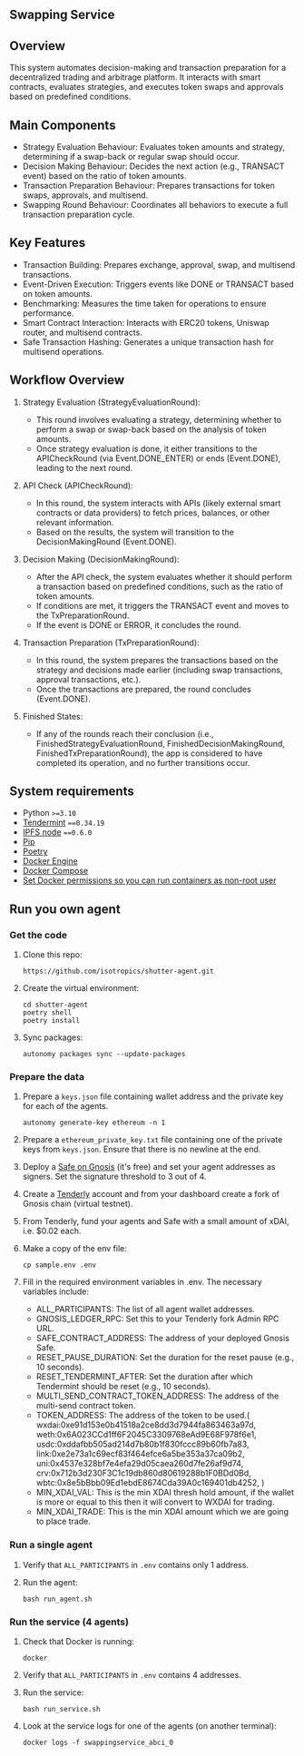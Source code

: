 ## Swapping Service
## Overview
  This system automates decision-making and transaction preparation for a decentralized trading and arbitrage platform. It interacts with smart contracts, evaluates strategies, and executes token swaps and approvals based on predefined conditions.

## Main Components
 - Strategy Evaluation Behaviour: Evaluates token amounts and strategy, determining if a swap-back or      regular swap should occur.
 - Decision Making Behaviour: Decides the next action (e.g., TRANSACT event) based on the ratio of token amounts.
 - Transaction Preparation Behaviour: Prepares transactions for token swaps, approvals, and multisend.
 - Swapping Round Behaviour: Coordinates all behaviors to execute a full transaction preparation cycle.
## Key Features
- Transaction Building: Prepares exchange, approval, swap, and multisend transactions.
- Event-Driven Execution: Triggers events like DONE or TRANSACT based on token amounts.
- Benchmarking: Measures the time taken for operations to ensure performance.
- Smart Contract Interaction: Interacts with ERC20 tokens, Uniswap router, and multisend contracts.
- Safe Transaction Hashing: Generates a unique transaction hash for multisend operations.

## Workflow Overview
1. Strategy Evaluation (StrategyEvaluationRound):

    - This round involves evaluating a strategy, determining whether to perform a swap or swap-back based on the analysis of token amounts.
    - Once strategy evaluation is done, it either transitions to the APICheckRound (via Event.DONE_ENTER) or ends (Event.DONE), leading to the next round.
2. API Check (APICheckRound):

    - In this round, the system interacts with APIs (likely external smart contracts or data providers) to fetch prices, balances, or other relevant information.
    - Based on the results, the system will transition to the DecisionMakingRound (Event.DONE).
3. Decision Making (DecisionMakingRound):

    - After the API check, the system evaluates whether it should perform a transaction based on predefined conditions, such as the ratio of token amounts.
    - If conditions are met, it triggers the TRANSACT event and moves to the TxPreparationRound.
    - If the event is DONE or ERROR, it concludes the round.
4. Transaction Preparation (TxPreparationRound):

    - In this round, the system prepares the transactions based on the strategy and decisions made earlier (including swap transactions, approval transactions, etc.).
    - Once the transactions are prepared, the round concludes (Event.DONE).
5. Finished States:

    - If any of the rounds reach their conclusion (i.e., FinishedStrategyEvaluationRound, FinishedDecisionMakingRound, FinishedTxPreparationRound), the app is considered to have completed its operation, and no further transitions occur.
## System requirements

- Python `>=3.10`
- [Tendermint](https://docs.tendermint.com/v0.34/introduction/install.html) `==0.34.19`
- [IPFS node](https://docs.ipfs.io/install/command-line/#official-distributions) `==0.6.0`
- [Pip](https://pip.pypa.io/en/stable/installation/)
- [Poetry](https://python-poetry.org/)
- [Docker Engine](https://docs.docker.com/engine/install/)
- [Docker Compose](https://docs.docker.com/compose/install/)
- [Set Docker permissions so you can run containers as non-root user](https://docs.docker.com/engine/install/linux-postinstall/)

## Run you own agent

### Get the code

1. Clone this repo:

    ```
    https://github.com/isotropics/shutter-agent.git
    ```

2. Create the virtual environment:

    ```
    cd shutter-agent
    poetry shell
    poetry install
    ```

3. Sync packages:

    ```
    autonomy packages sync --update-packages
    ```

### Prepare the data

1. Prepare a `keys.json` file containing wallet address and the private key for each of the  agents.

    ```
    autonomy generate-key ethereum -n 1
    ```

2. Prepare a `ethereum_private_key.txt` file containing one of the private keys from `keys.json`. Ensure that there is no newline at the end.

3. Deploy a [Safe on Gnosis](https://app.safe.global/welcome) (it's free) and set your agent addresses as signers. Set the signature threshold to 3 out of 4.

4. Create a [Tenderly](https://tenderly.co/) account and from your dashboard create a fork of Gnosis chain (virtual testnet).

5. From Tenderly, fund your agents and Safe with a small amount of xDAI, i.e. $0.02 each.

6. Make a copy of the env file:

    ```
    cp sample.env .env
    ```

7. Fill in the required environment variables in .env. The necessary variables include:
    - ALL_PARTICIPANTS: The list of all agent wallet addresses.
    - GNOSIS_LEDGER_RPC: Set this to your Tenderly fork Admin RPC URL.
    - SAFE_CONTRACT_ADDRESS: The address of your deployed Gnosis Safe.
    - RESET_PAUSE_DURATION: Set the duration for the reset pause (e.g., 10 seconds).
    - RESET_TENDERMINT_AFTER: Set the duration after which Tendermint should be reset (e.g., 10 seconds).
    - MULTI_SEND_CONTRACT_TOKEN_ADDRESS: The address of the multi-send contract token.
    - TOKEN_ADDRESS: The address of the token to be used.(
        wxdai:0xe91d153e0b41518a2ce8dd3d7944fa863463a97d,
        weth:0x6A023CCd1ff6F2045C3309768eAd9E68F978f6e1,
        usdc:0xddafbb505ad214d7b80b1f830fccc89b60fb7a83,
        link:0xe2e73a1c69ecf83f464efce6a5be353a37ca09b2,
        uni:0x4537e328bf7e4efa29d05caea260d7fe26af9d74,
        crv:0x712b3d230F3C1c19db860d80619288b1F0BDd0Bd,
        wbtc:0x8e5bBbb09Ed1ebdE8674Cda39A0c169401db4252,
        )
    - MIN_XDAI_VAL: This is the min XDAI thresh hold amount, if the wallet is  more or equal to this then it will convert to WXDAI for trading.
    - MIN_XDAI_TRADE: This is the min XDAI amount which we are going to place trade.

### Run a single agent

1. Verify that `ALL_PARTICIPANTS` in `.env` contains only 1 address.

2. Run the agent:

    ```
    bash run_agent.sh
    ```

### Run the service (4 agents)

1. Check that Docker is running:

    ```
    docker
    ```

2. Verify that `ALL_PARTICIPANTS` in `.env` contains 4 addresses.

3. Run the service:

    ```
    bash run_service.sh
    ```

4. Look at the service logs for one of the agents (on another terminal):

    ```
    docker logs -f swappingservice_abci_0
    ```


